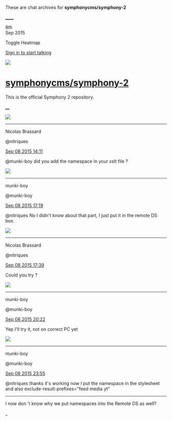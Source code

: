These are chat archives for **symphonycms/symphony-2**

[__](/symphonycms/symphony-2/archives/2015/09/09)[__](/symphonycms/symphony-2/archives/2015/09/07)

8th  
Sep 2015

Toggle Heatmap

[Sign in to start talking](/login?action=login&button=archive-login)

![](https://avatars-02.gitter.im/group/iv/3/57542c45c43b8c601977197e?s=48)

#  [symphonycms/symphony-2](/symphonycms/symphony-2)

This is the official Symphony 2 repository.

[ __](/orgs/symphonycms/rooms "More symphonycms rooms")

![](https://avatars1.githubusercontent.com/u/771169?v=3&s=30)

____

Nicolas Brassard

@nitriques

[Sep 08 2015
14:11](https://gitter.im/symphonycms/symphony-2?at=55eeecabfd02f8cd4d2fad5f)

@munki-boy did you add the namespace in your xslt file ?

![](https://avatars1.githubusercontent.com/u/4517581?v=3&s=30)

____

munki-boy

@munki-boy

[Sep 08 2015
17:19](https://gitter.im/symphonycms/symphony-2?at=55ef189ab69ff6ab0ec54102)

@nitriques No I didn't know about that part, I just put it in the remote DS
box.

![](https://avatars1.githubusercontent.com/u/771169?v=3&s=30)

____

Nicolas Brassard

@nitriques

[Sep 08 2015
17:39](https://gitter.im/symphonycms/symphony-2?at=55ef1d37b69ff6ab0ec541e4)

Could you try ?

![](https://avatars1.githubusercontent.com/u/4517581?v=3&s=30)

____

munki-boy

@munki-boy

[Sep 08 2015
20:22](https://gitter.im/symphonycms/symphony-2?at=55ef4384d121757e4d2064a6)

Yep I'll try it, not on correct PC yet

![](https://avatars1.githubusercontent.com/u/4517581?v=3&s=30)

____

munki-boy

@munki-boy

[Sep 08 2015
23:55](https://gitter.im/symphonycms/symphony-2?at=55ef7570d121757e4d206c68)

@nitriques thanks it's working now I put the namespace in the stylesheet and
also exclude-result-prefixes="feed media yt"

____

I now don 't know why we put namespaces into the Remote DS as well?

_

